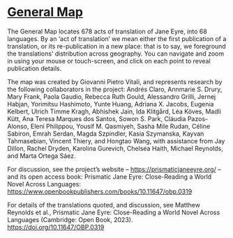 # <a href="https://digitalkoine.github.io/je_prismatic/">General Map</a>

The General Map locates 678 acts of translation of Jane Eyre, into 68 languages. By an ‘act of translation’ we mean either the first publication of a translation, or its re-publication in a new place: that is to say, we foreground the translations’ distribution across geography. You can navigate and zoom in using your mouse or touch-screen, and click on each point to reveal publication details.  

The map was created by Giovanni Pietro Vitali, and represents research by the following collaborators in the project: Andrés Claro, Annmarie S. Drury, Mary Frank, Paola Gaudio, Rebecca Ruth Gould, Alessandro Grilli, Jernej Habjan, Yorimitsu Hashimoto, Yunte Huang, Adriana X. Jacobs, Eugenia Kelbert, Ulrich Timme Kragh, Abhishek Jain, Ida Klitgård, Léa Köves, Madli Kütt, Ana Teresa Marques dos Santos, Sowon S. Park, Cláudia Pazos-Alonso, Eleni Philippou, Yousif M. Qasmiyeh, Sasha Mile Rudan, Céline Sabiron, Emrah Serdan, Magda Szpindler, Kasia Szymanska, Kayvan Tahmasebian, Vincent Thiery, and Hongtao Wang, with assistance from Jay Dillon, Rachel Dryden, Karolina Gurevich, Chelsea Haith, Michael Reynolds, and Marta Ortega Sáez.  

For discussion, see the project’s website –  https://prismaticjaneeyre.org/ – and its open access book: Prismatic Jane Eyre: Close-Reading a World Novel Across Languages: https://www.openbookpublishers.com/books/10.11647/obp.0319

For details of the translations quoted, and discussion, see Matthew Reynolds et al., Prismatic Jane Eyre: Close-Reading a World Novel Across Languages (Cambridge: Open Book, 2023). https://doi.org/10.11647/OBP.0319
